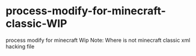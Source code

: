 # process-modify-for-minecraft-classic-WIP
process modify for minecraft Wip Note: Where is not minecraft classic xml hacking file
